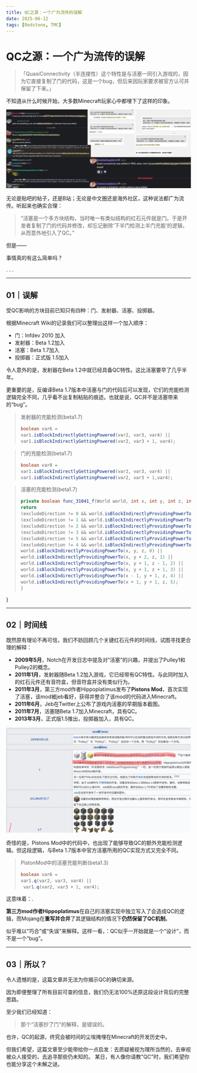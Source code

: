 ```yaml
---
title: QC之源：一个广为流传的误解
date: 2025-06-12
tags: [Redstone, TMC]
---
```


# QC之源：一个广为流传的误解

> 「QuasiConnectivity（半连接性）这个特性是与活塞一同引入游戏的，因为它直接复制了门的代码，这是一个bug，但后来因玩家要求被官方认可并保留了下来。」

不知道从什么时候开始，大多数Minecraft玩家心中都埋下了这样的印象。

![都这么想](media/IMG_0240.jpeg)

无论是贴吧的帖子，还是B站；无论是中文圈还是海外社区，这种说法都广为流传。听起来也确实合理：

> “活塞是一个多方块结构，当时唯一有类似结构的红石元件就是门。于是开发者复制了门的代码并修改，却忘记删除‘下半门检测上半门充能’的逻辑，从而意外地引入了QC。”

但是——

事情真的有这么简单吗？

.
.
.

---

## 01｜误解

受QC影响的方块目前已知只有四种：门、发射器、活塞、投掷器。

根据Minecraft Wiki的记录我们可以整理出这样一个加入顺序：

* 门：Infdev 2010 加入
* 发射器：Beta 1.2加入
* 活塞：Beta 1.7加入
* 投掷器：正式版 1.5加入

令人意外的是，发射器在Beta 1.2中就已经具备QC特性。这比活塞要早了几乎半年。

更重要的是，反编译Beta 1.7版本中活塞与门的代码后可以发现，它们的充能检测逻辑完全不同，几乎看不出复制粘贴的痕迹。也就是说，QC并不是活塞带来的“bug”。

> 发射器的充能检测(beta1.7)
> 
> ```java
> boolean var6 = 
> var1.isBlockIndirectlyGettingPowered(var2, var3, var4) || 
> var1.isBlockIndirectlyGettingPowered(var2, var3 + 1, var4);
> ```

> 门的充能检测(beta1.7)
> 
> ```java
> boolean var8 = 
> var1.isBlockIndirectlyGettingPowered(var2, var3, var4) || 
> var1.isBlockIndirectlyGettingPowered(var2, var3 + 1,var4);
> ```

> 活塞的充能检测(beta1.7)
> 
> ```java
> private boolean func_31041_f(World world, int x, int y, int z, int excludeDirection) {
> return
> (excludeDirection != 0 && world.isBlockIndirectlyProvidingPowerTo(x, y - 1, z, 0)) ||
> (excludeDirection != 1 && world.isBlockIndirectlyProvidingPowerTo(x, y + 1, z, 1)) ||
> (excludeDirection != 2 && world.isBlockIndirectlyProvidingPowerTo(x, y, z - 1, 2)) ||
> (excludeDirection != 3 && world.isBlockIndirectlyProvidingPowerTo(x, y, z + 1, 3)) ||
> (excludeDirection != 5 && world.isBlockIndirectlyProvidingPowerTo(x + 1, y, z, 5)) ||
> (excludeDirection != 4 && world.isBlockIndirectlyProvidingPowerTo(x - 1, y, z, 4)) ||
> world.isBlockIndirectlyProvidingPowerTo(x, y, z, 0) ||
> world.isBlockIndirectlyProvidingPowerTo(x, y + 2, z, 1) ||
> world.isBlockIndirectlyProvidingPowerTo(x, y + 1, z - 1, 2) ||
> world.isBlockIndirectlyProvidingPowerTo(x, y + 1, z + 1, 3) ||
> world.isBlockIndirectlyProvidingPowerTo(x - 1, y + 1, z, 4) ||
> world.isBlockIndirectlyProvidingPowerTo(x + 1, y + 1, z, 5);
> }
> ```

}

---

## 02｜时间线

既然原有理论不再可信，我们不妨回顾几个关键红石元件的时间线，试图寻找更合理的解释：

* **2009年5月**，Notch在开发日志中提及对“活塞”的兴趣，并提出了Pulley1和Pulley2的概念。
* **2011年1月**，发射器随Beta 1.2加入游戏，它已经带有QC特性。与此同时加入的红石元件还有音符盒，但音符盒并没有类似行为。
* **2011年3月**，第三方mod作者Hippoplatimus发布了**Pistons Mod**，首次实现了活塞，该mod被jeb看好，获得并整合了该mod的代码进入Minecraft。
* **2011年6月**，Jeb在Twitter上公布了游戏内活塞的早期版本截图。
* **2011年7月**，活塞随Beta 1.7加入Minecraft，具有QC。
* **2013年3月**，正式版1.5推出，投掷器加入，具有QC。

![Pistons](media/IMG_0241.jpeg)

奇怪的是，Pistons Mod中的代码中，也出现了能够导致QC的额外充能检测逻辑。但这段逻辑，与Beta 1.7版本中官方活塞所用的QC实现方式又完全不同。

> PistonMod中的活塞充能判断(beta1.3)
> 
> ```java
> boolean var6 =
> var1.q(var2, var3, var4) ||
>  var1.q(var2, var3 + 1, var4);
> ```

这意味着：.

**第三方mod作者Hippoplatimus**在自己的活塞实现中独立写入了会造成QC的逻辑，而Mojang在**重写并合并**了其逻辑结构的情况下**仍然保留了QC机制**。

似乎难以“巧合”或“失误”来解释。这样一看，：QC似乎一开始就是一个“设计”，而不是一个“bug”。

---

## 03｜所以？

令人遗憾的是，这篇文章并无法为你揭示QC的确切来源。

因为即便整理了所有目前可查的信息，我们仍无法100%还原这段设计背后的完整思路。

至少我们已经知道：

> 那个“活塞抄了门”的解释，是错误的。

也许，QC的起源，终究会被时间的尘埃掩埋在Minecraft的开发历史中。

但我们希望，这篇文章至少能带给你一点启发：去质疑被视为理所当然的，去审视被众人接受的，去追寻那些仍未知的。
某日，有人像你请教"QC"时，我们希望你也能分享这个未解之谜。
